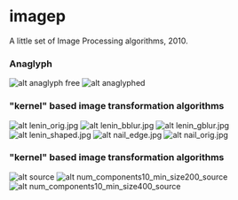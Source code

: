 imagep
======

A little set of Image Processing algorithms, 2010.

### Anaglyph
![alt anaglyph free](anaglyph/samples/spoon2.png)
![alt anaglyphed](anaglyph/samples/spoon_a.png)

### "kernel" based image transformation algorithms
![alt lenin_orig.jpg](ktransforms/samples/lenin_orig.jpg)
![alt lenin_bblur.jpg](ktransforms/samples/lenin_bblur.jpg)
![alt lenin_gblur.jpg](ktransforms/samples/lenin_gblur.jpg)
![alt lenin_shaped.jpg](ktransforms/samples/lenin_shaped.jpg)
![alt nail_edge.jpg](ktransforms/samples/nail_edge.jpg)
![alt nail_orig.jpg](ktransforms/samples/nail_orig.jpg)

### "kernel" based image transformation algorithms
![alt source](segmentation/samples/source.jpg)
![alt num_components10_min_size200_source](segmentation/samples/num_components10_min_size200_source.jpg)
![alt num_components10_min_size400_source](segmentation/samples/num_components10_min_size400_source.jpg)
